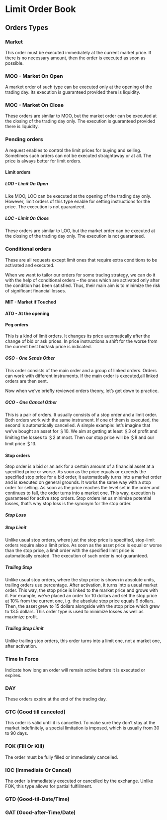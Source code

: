 # Limit Order Book

## Orders Types

### Market

This order must be executed immediately at the current market price. If there is no necessary amount, then the order is executed as soon as possible.

### MOO - Market On Open

A market order of such type can be executed only at the opening of the trading day. Its execution is guaranteed provided there is liquidity.

### MOC - Market On Close

These orders are similar to MOO, but the market order can be executed at the closing of the trading day only. The execution is guaranteed provided there is liquidity.

### Pending orders

A request enables to control the limit prices for buying and selling. Sometimes such orders can not be executed straightaway or at all. The price is always better for limit orders.

#### Limit orders

##### LOD - Limit On Open

Like MOO, LOO can be executed at the opening of the trading day only. However, limit orders of this type enable for setting instructions for the price. The execution is not guaranteed.

##### LOC - Limit On Close

These orders are similar to LOO, but the market order can be executed at the closing of the trading day only. The execution is not guaranteed.

### Conditional orders

These are all requests except limit ones that require extra conditions to be activated and executed.

When we want to tailor our orders for some trading strategy, we can do it with the help of conditional orders – the ones which are activated only after the condition has been satisfied. Thus, their main aim is to minimize the risk of significant financial losses.

#### MIT - Market if Touched

#### ATO - At the opening

#### Peg orders

This is a kind of limit orders. It changes its price automatically after the change of bid or ask prices. In price instructions a shift for the worse from the current best bid/ask price is indicated.

##### OSO - One Sends Other

This order consists of the main order and a group of linked orders. Orders can work with different instruments. If the main order is executed,all linked orders are then sent.

Now when we’ve briefly reviewed orders theory, let’s get down to practice.

##### OCO - One Cancel Other

This is a pair of orders. It usually consists of a stop order and a limit order. Both orders work with the same instrument. If one of them is executed, the second is automatically cancelled.
A simple example: let’s imagine that we’ve bought an asset for ＄10. We aim at getting at least ＄3 of profit and limiting the losses to ＄2 at most. Then our stop price will be ＄8 and our limit price ＄13.

#### Stop orders

Stop order is a bid or an ask for a certain amount of a financial asset at a specified price or worse. As soon as the price equals or exceeds the specified stop price for a bid order, it automatically turns into a market order and is executed on general grounds. It works the same way with a stop order for selling. As soon as the price reaches the level set in the order and continues to fall, the order turns into a market one. This way, execution is guaranteed for active stop orders. Stop orders let us minimize potential losses, that’s why stop loss is the synonym for the stop order.

##### Stop Loss

##### Stop Limit

Unlike usual stop orders, where just the stop price is specified, stop-limit orders require also a limit price.
As soon as the asset price is equal or worse than the stop price, a limit order with the specified limit price is automatically created. The execution of such order is not guaranteed.

##### Trailing Stop

Unlike usual stop orders, where the stop price is shown in absolute units, trailing orders use percentage. After activation, it turns into a usual market order. This way, the stop price is linked to the market price and grows with it. For example, we’ve placed an order for 10 dollars and set the stop price at 10% from the current one, i.g. the absolute stop price equals 9 dollars. Then, the asset grew to 15 dollars alongside with the stop price which grew to 13.5 dollars.
This order type is used to minimize losses as well as maximize profit.

##### Trailing Stop Limit

Unlike trailing stop orders, this order turns into a limit one, not a market one, after activation.

### Time In Force

Indicate how long an order will remain active before it is executed or expires.

### DAY

These orders expire at the end of the trading day.

### GTC (Good till canceled)

This order is valid until it is cancelled. To make sure they don’t stay at the market indefinitely, a special limitation is imposed, which is usually from 30 to 90 days.

### FOK (Fill Or Kill)

The order must be fully filled or immediately cancelled.

### IOC (Immediate Or Cancel)

The order is immediately executed or cancelled by the exchange. Unlike FOK, this type allows for partial fulfillment.

### GTD (Good-til-Date/Time)

### GAT (Good-after-Time/Date)
